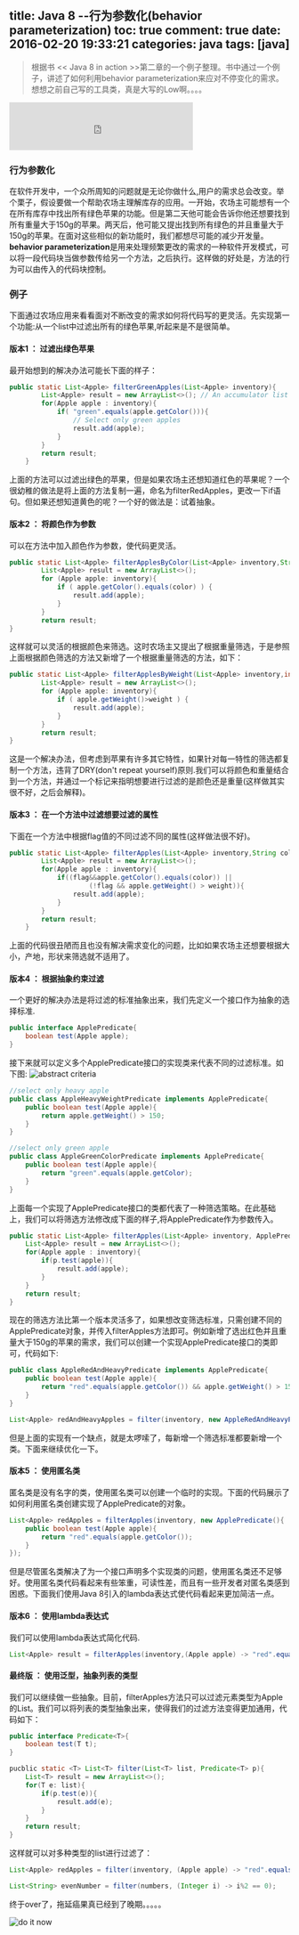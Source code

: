 title: Java 8 --行为参数化(behavior parameterization)
toc: true
comment: true
date: 2016-02-20 19:33:21
categories: java
tags: [java]
---
> 根据书 << Java 8 in action >>第二章的一个例子整理。书中通过一个例子，讲述了如何利用behavior parameterization来应对不停变化的需求。想想之前自己写的工具类，真是大写的Low啊。。。。


<iframe frameborder="no" border="0" marginwidth="0" marginheight="0" width=330 height=86 src="http://music.163.com/outchain/player?type=2&id=35090760&auto=0&height=66"></iframe>



### 行为参数化
在软件开发中，一个众所周知的问题就是无论你做什么,用户的需求总会改变。举个栗子，假设要做一个帮助农场主理解库存的应用。一开始，农场主可能想有一个在所有库存中找出所有绿色苹果的功能。但是第二天他可能会告诉你他还想要找到所有重量大于150g的苹果。两天后，他可能又提出找到所有绿色的并且重量大于150g的苹果。在面对这些相似的新功能时，我们都想尽可能的减少开发量。
**behavior parameterization**是用来处理频繁更改的需求的一种软件开发模式，可以将一段代码块当做参数传给另一个方法，之后执行。这样做的好处是，方法的行为可以由传入的代码块控制。

<!-- more -->

### 例子
下面通过农场应用来看看面对不断改变的需求如何将代码写的更灵活。先实现第一个功能:从一个list中过滤出所有的绿色苹果,听起来是不是很简单。

#### 版本1 ： 过滤出绿色苹果
最开始想到的解决办法可能长下面的样子：

```java
public static List<Apple> filterGreenApples(List<Apple> inventory){
        List<Apple> result = new ArrayList<>(); // An accumulator list for apples
        for(Apple apple : inventory){
            if( "green".equals(apple.getColor())){
                // Select only green apples
                result.add(apple);     
            }
        }
        return result;
    }

```
上面的方法可以过滤出绿色的苹果，但是如果农场主还想知道红色的苹果呢？一个很幼稚的做法是将上面的方法复制一遍，命名为filterRedApples，更改一下if语句。但如果还想知道黄色的呢？一个好的做法是：试着抽象。

#### 版本2 ： 将颜色作为参数
可以在方法中加入颜色作为参数，使代码更灵活。

```java
public static List<Apple> filterApplesByColor(List<Apple> inventory,String color) {
        List<Apple> result = new ArrayList<>();
        for (Apple apple: inventory){
            if ( apple.getColor().equals(color) ) {
                result.add(apple);
            }
        }
        return result;
}
```
这样就可以灵活的根据颜色来筛选。这时农场主又提出了根据重量筛选，于是参照上面根据颜色筛选的方法又新增了一个根据重量筛选的方法，如下：

```java
public static List<Apple> filterApplesByWeight(List<Apple> inventory,int weight) {
        List<Apple> result = new ArrayList<>();
        for (Apple apple: inventory){
            if ( apple.getWeight()>weight ) {
                result.add(apple);
            }
        }
        return result;
}

```
这是一个解决办法，但考虑到苹果有许多其它特性，如果针对每一特性的筛选都复制一个方法，违背了DRY(don't repeat yourself)原则.我们可以将颜色和重量结合到一个方法，并通过一个标记来指明想要进行过滤的是颜色还是重量(这样做其实很不好，之后会解释)。

#### 版本3 ： 在一个方法中过滤想要过滤的属性
下面在一个方法中根据flag值的不同过滤不同的属性(这样做法很不好)。

```java
public static List<Apple> filterApples(List<Apple> inventory,String color, int weight, boolean flag){
        List<Apple> result = new ArrayList<>();
        for(Apple apple : inventory){
            if((flag&&apple.getColor().equals(color)) || 
                    (!flag && apple.getWeight() > weight)){
                result.add(apple);
            }
        }
        return result;
    }
```
上面的代码很丑陋而且也没有解决需求变化的问题，比如如果农场主还想要根据大小，产地，形状来筛选就不适用了。

#### 版本4 ： 根据抽象约束过滤
一个更好的解决办法是将过滤的标准抽象出来，我们先定义一个接口作为抽象的选择标准.
```java
public interface ApplePredicate{
	boolean test(Apple apple);
}
```
接下来就可以定义多个ApplePredicate接口的实现类来代表不同的过滤标准。如下图:
![abstract criteria](/images/behavior.jpg)

```java
//select only heavy apple
public class AppleHeavyWeightPredicate implements ApplePredicate{ 
	public boolean test(Apple apple){
		return apple.getWeight() > 150;
	}
}

//select only green apple
public class AppleGreenColorPredicate implements ApplePredicate{ 
	public boolean test(Apple apple){
		return "green".equals(apple.getColor);
	}
}
```
上面每一个实现了ApplePredicate接口的类都代表了一种筛选策略。在此基础上，我们可以将筛选方法修改成下面的样子,将ApplePredicate作为参数传入。

```java
public static List<Apple> filterApples(List<Apple> inventory, ApplePredicate p){
	List<Apple> result = new ArrayList<>();
	for(Apple apple : inventory){
		if(p.test(apple)){
			result.add(apple);
		}
	}
	return result;
}
```
现在的筛选方法比第一个版本灵活多了，如果想改变筛选标准，只需创建不同的ApplePredicate对象，并传入filterApples方法即可。例如新增了选出红色并且重量大于150g的苹果的需求，我们可以创建一个实现ApplePredicate接口的类即可，代码如下:
```java
public class AppleRedAndHeavyPredicate implements ApplePredicate{
	public boolean test(Apple apple){
		return "red".equals(apple.getColor()) && apple.getWeight() > 150;
	}
}

List<Apple> redAndHeavyApples = filter(inventory, new AppleRedAndHeavyPredicate());
```
但是上面的实现有一个缺点，就是太啰嗦了，每新增一个筛选标准都要新增一个类。下面来继续优化一下。

#### 版本5 ： 使用匿名类
匿名类是没有名字的类，使用匿名类可以创建一个临时的实现。下面的代码展示了如何利用匿名类创建实现了ApplePredicate的对象。
```java
List<Apple> redApples = filterApples(inventory, new ApplePredicate(){
	public boolean test(Apple apple){
		return "red".equals(apple.getColor());
	}
});
```
但是尽管匿名类解决了为一个接口声明多个实现类的问题，使用匿名类还不足够好。使用匿名类代码看起来有些笨重，可读性差，而且有一些开发者对匿名类感到困惑。下面我们使用Java 8引入的lambda表达式使代码看起来更加简洁一点。

#### 版本6 ： 使用lambda表达式
我们可以使用lambda表达式简化代码.

```java
List<Apple> result = filterApples(inventory,(Apple apple) -> "red".equals(apple.getColor()));
```
#### 最终版 ： 使用泛型，抽象列表的类型
我们可以继续做一些抽象。目前，filterApples方法只可以过滤元素类型为Apple的List。我们可以将列表的类型抽象出来，使得我们的过滤方法变得更加通用，代码如下：
```java
public interface Predicate<T>{
	boolean test(T t);
}

pucblic static <T> List<T> filter(List<T> list, Predicate<T> p){
	List<T> result = new ArrayList<>();
	for(T e: list){
		if(p.test(e)){
			result.add(e);
		}
	}
	return result;
}
```
这样就可以对多种类型的list进行过滤了：

```java
List<Apple> redApples = filter(inventory, (Apple apple) -> "red".equals(apple.getColor()));

List<String> evenNumber = filter(numbers, (Integer i) -> i%2 == 0);
```

终于over了，拖延癌果真已经到了晚期。。。。。

![do it now](/images/delay.jpg)

